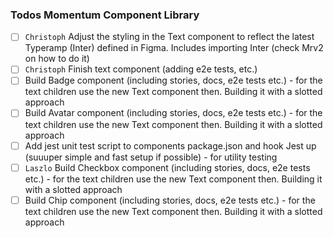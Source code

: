 ### Todos Momentum Component Library

- [ ] `Christoph` Adjust the styling in the Text component to reflect the latest Typeramp (Inter) defined in Figma. Includes importing Inter (check Mrv2 on how to do it)
- [ ] `Christoph` Finish text component (adding e2e tests, etc.)
- [ ] Build Badge component (including stories, docs, e2e tests etc.) - for the text children use the new Text component then. Building it with a slotted approach
- [ ] Build Avatar component (including stories, docs, e2e tests etc.) - for the text children use the new Text component then. Building it with a slotted approach
- [ ] Add jest unit test script to components package.json and hook Jest up (suuuper simple and fast setup if possible) - for utility testing
- [ ] `Laszlo` Build Checkbox component (including stories, docs, e2e tests etc.) - for the text children use the new Text component then. Building it with a slotted approach
- [ ] Build Chip component (including stories, docs, e2e tests etc.) - for the text children use the new Text component then. Building it with a slotted approach

